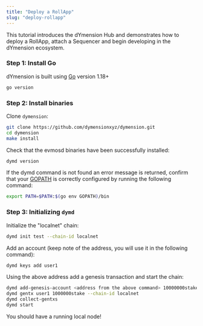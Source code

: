 ```yaml
---
title: "Deploy a RollApp"
slug: "deploy-rollapp"
---
```


This tutorial introduces the dYmension Hub and demonstrates how to deploy a RollApp, attach a Sequencer and begin developing in the dYmension ecosystem.

### Step 1: Install Go

dYmension is built using [Go](https://go.dev/doc/install) version 1.18+

```sh
go version
```

### Step 2: Install binaries

Clone `dymension`:

```sh
git clone https://github.com/dymensionxyz/dymension.git
cd dymension
make install
```

Check that the evmosd binaries have been successfully installed:

```sh
dymd version
```

If the dymd command is not found an error message is returned, confirm that your [GOPATH](https://go.dev/doc/gopath_code#GOPATH) is correctly configured by running the following command:

```sh
export PATH=$PATH:$(go env GOPATH)/bin
```

### Step 3: Initializing `dymd`

Initialize the "localnet" chain:
```sh
dymd init test --chain-id localnet
```

Add an account (keep note of the address, you will use it in the following command):

```sh
dymd keys add user1
```

Using the above address add a genesis transaction and start the chain:
```sh
dymd add-genesis-account <address from the above command> 10000000stake,1000token
dymd gentx user1 1000000stake --chain-id localnet
dymd collect-gentxs
dymd start
```
You should have a running local node!